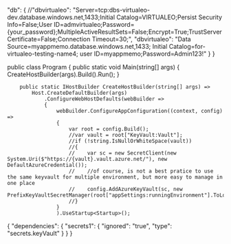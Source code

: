 "db": {
    //"dbvirtualeo": "Server=tcp:dbs-virtualeo-dev.database.windows.net,1433;Initial Catalog=VIRTUALEO;Persist Security Info=False;User ID=admvirtualeo;Password={your_password};MultipleActiveResultSets=False;Encrypt=True;TrustServerCertificate=False;Connection Timeout=30;",
    "dbvirtualeo": "Data Source=myappmemo.database.windows.net,1433; Initial Catalog=for-virtualeo-testing-name4; user ID=myappmemo;Password=Admin123!"
  }
}

public class Program
    {
        public static void Main(string[] args)
        {
            CreateHostBuilder(args).Build().Run();
        }

        public static IHostBuilder CreateHostBuilder(string[] args) =>
            Host.CreateDefaultBuilder(args)
                .ConfigureWebHostDefaults(webBuilder =>
                {
                    webBuilder.ConfigureAppConfiguration((context, config) =>
                    {
                        var root = config.Build();
                        //var vault = root["KeyVault:Vault"];
                        //if (!string.IsNullOrWhiteSpace(vault))
                        //{
                        //    var sc = new SecretClient(new System.Uri($"https://{vault}.vault.azure.net/"), new DefaultAzureCredential());
                        //    //of course, is not a best pratice to use the same keyvault for multiple environment, but more easy to manage in one place
                        //    config.AddAzureKeyVault(sc, new PrefixKeyVaultSecretManager(root["appSettings:runningEnvironment"].ToLowerInvariant()));
                        //}
                    }
                    ).UseStartup<Startup>();
					
					
					
{
  "dependencies": {
    "secrets1": {
      "ignored": "true",
      "type": "secrets.keyVault"
    }
  }
}